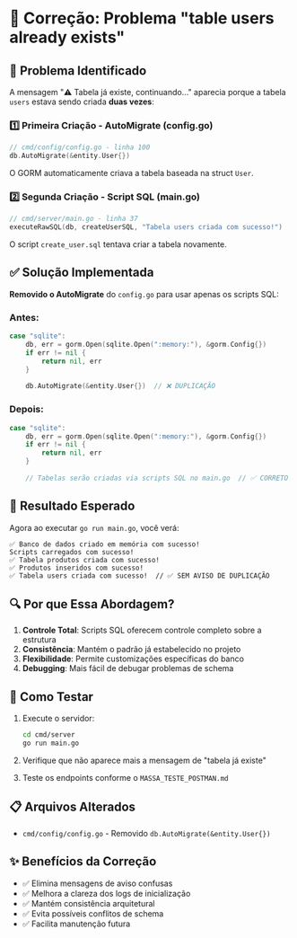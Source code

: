 # 🔧 Correção: Problema "table users already exists"

## 🎯 Problema Identificado

A mensagem "⚠️ Tabela já existe, continuando..." aparecia porque a tabela `users` estava sendo criada **duas vezes**:

### 1️⃣ Primeira Criação - AutoMigrate (config.go)
```go
// cmd/config/config.go - linha 100
db.AutoMigrate(&entity.User{})
```
O GORM automaticamente criava a tabela baseada na struct `User`.

### 2️⃣ Segunda Criação - Script SQL (main.go)
```go
// cmd/server/main.go - linha 37
executeRawSQL(db, createUserSQL, "Tabela users criada com sucesso!")
```
O script `create_user.sql` tentava criar a tabela novamente.

## ✅ Solução Implementada

**Removido o AutoMigrate** do `config.go` para usar apenas os scripts SQL:

### Antes:
```go
case "sqlite":
    db, err = gorm.Open(sqlite.Open(":memory:"), &gorm.Config{})
    if err != nil {
        return nil, err
    }
    
    db.AutoMigrate(&entity.User{})  // ❌ DUPLICAÇÃO
```

### Depois:
```go
case "sqlite":
    db, err = gorm.Open(sqlite.Open(":memory:"), &gorm.Config{})
    if err != nil {
        return nil, err
    }
    
    // Tabelas serão criadas via scripts SQL no main.go  // ✅ CORRETO
```

## 🎯 Resultado Esperado

Agora ao executar `go run main.go`, você verá:

```
✅ Banco de dados criado em memória com sucesso!
Scripts carregados com sucesso!
✅ Tabela produtos criada com sucesso!
✅ Produtos inseridos com sucesso!
✅ Tabela users criada com sucesso!  // ✅ SEM AVISO DE DUPLICAÇÃO
```

## 🔍 Por que Essa Abordagem?

1. **Controle Total**: Scripts SQL oferecem controle completo sobre a estrutura
2. **Consistência**: Mantém o padrão já estabelecido no projeto
3. **Flexibilidade**: Permite customizações específicas do banco
4. **Debugging**: Mais fácil de debugar problemas de schema

## 🧪 Como Testar

1. Execute o servidor:
   ```bash
   cd cmd/server
   go run main.go
   ```

2. Verifique que não aparece mais a mensagem de "tabela já existe"

3. Teste os endpoints conforme o `MASSA_TESTE_POSTMAN.md`

## 📋 Arquivos Alterados

- `cmd/config/config.go` - Removido `db.AutoMigrate(&entity.User{})`

## ✨ Benefícios da Correção

- ✅ Elimina mensagens de aviso confusas
- ✅ Melhora a clareza dos logs de inicialização  
- ✅ Mantém consistência arquitetural
- ✅ Evita possíveis conflitos de schema
- ✅ Facilita manutenção futura